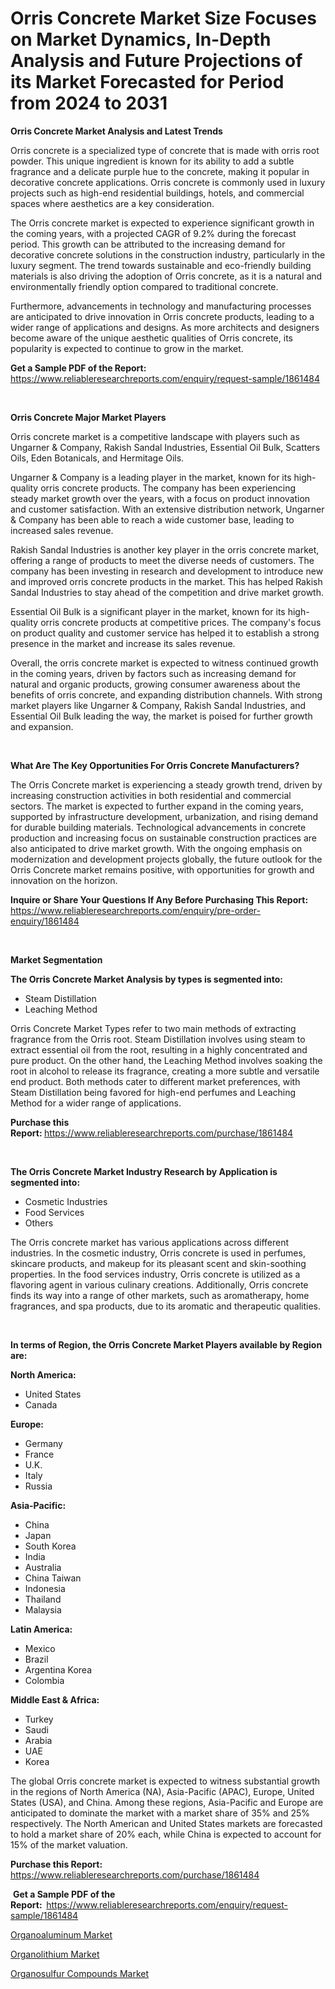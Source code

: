 <p><h1>Orris Concrete Market Size Focuses on Market Dynamics, In-Depth Analysis and Future Projections of its Market Forecasted for Period from 2024 to 2031</h1></p><p><strong>Orris Concrete Market Analysis and Latest Trends</strong></p>
<p><p>Orris concrete is a specialized type of concrete that is made with orris root powder. This unique ingredient is known for its ability to add a subtle fragrance and a delicate purple hue to the concrete, making it popular in decorative concrete applications. Orris concrete is commonly used in luxury projects such as high-end residential buildings, hotels, and commercial spaces where aesthetics are a key consideration.</p><p>The Orris concrete market is expected to experience significant growth in the coming years, with a projected CAGR of 9.2% during the forecast period. This growth can be attributed to the increasing demand for decorative concrete solutions in the construction industry, particularly in the luxury segment. The trend towards sustainable and eco-friendly building materials is also driving the adoption of Orris concrete, as it is a natural and environmentally friendly option compared to traditional concrete.</p><p>Furthermore, advancements in technology and manufacturing processes are anticipated to drive innovation in Orris concrete products, leading to a wider range of applications and designs. As more architects and designers become aware of the unique aesthetic qualities of Orris concrete, its popularity is expected to continue to grow in the market.</p></p>
<p><strong>Get a Sample PDF of the Report:&nbsp;</strong> <a href="https://www.reliableresearchreports.com/enquiry/request-sample/1861484">https://www.reliableresearchreports.com/enquiry/request-sample/1861484</a></p>
<p>&nbsp;</p>
<p><strong>Orris Concrete Major Market Players</strong></p>
<p><p>Orris concrete market is a competitive landscape with players such as Ungarner & Company, Rakish Sandal Industries, Essential Oil Bulk, Scatters Oils, Eden Botanicals, and Hermitage Oils. </p><p>Ungarner & Company is a leading player in the market, known for its high-quality orris concrete products. The company has been experiencing steady market growth over the years, with a focus on product innovation and customer satisfaction. With an extensive distribution network, Ungarner & Company has been able to reach a wide customer base, leading to increased sales revenue.</p><p>Rakish Sandal Industries is another key player in the orris concrete market, offering a range of products to meet the diverse needs of customers. The company has been investing in research and development to introduce new and improved orris concrete products in the market. This has helped Rakish Sandal Industries to stay ahead of the competition and drive market growth.</p><p>Essential Oil Bulk is a significant player in the market, known for its high-quality orris concrete products at competitive prices. The company's focus on product quality and customer service has helped it to establish a strong presence in the market and increase its sales revenue.</p><p>Overall, the orris concrete market is expected to witness continued growth in the coming years, driven by factors such as increasing demand for natural and organic products, growing consumer awareness about the benefits of orris concrete, and expanding distribution channels. With strong market players like Ungarner & Company, Rakish Sandal Industries, and Essential Oil Bulk leading the way, the market is poised for further growth and expansion.</p></p>
<p>&nbsp;</p>
<p><strong>What Are The Key Opportunities For Orris Concrete Manufacturers?</strong></p>
<p><p>The Orris Concrete market is experiencing a steady growth trend, driven by increasing construction activities in both residential and commercial sectors. The market is expected to further expand in the coming years, supported by infrastructure development, urbanization, and rising demand for durable building materials. Technological advancements in concrete production and increasing focus on sustainable construction practices are also anticipated to drive market growth. With the ongoing emphasis on modernization and development projects globally, the future outlook for the Orris Concrete market remains positive, with opportunities for growth and innovation on the horizon.</p></p>
<p><strong>Inquire or Share Your Questions If Any Before Purchasing This Report:</strong> <a href="https://www.reliableresearchreports.com/enquiry/pre-order-enquiry/1861484">https://www.reliableresearchreports.com/enquiry/pre-order-enquiry/1861484</a></p>
<p>&nbsp;</p>
<p><strong>Market Segmentation</strong></p>
<p><strong>The Orris Concrete Market Analysis by types is segmented into:</strong></p>
<p><ul><li>Steam Distillation</li><li>Leaching Method</li></ul></p>
<p><p>Orris Concrete Market Types refer to two main methods of extracting fragrance from the Orris root. Steam Distillation involves using steam to extract essential oil from the root, resulting in a highly concentrated and pure product. On the other hand, the Leaching Method involves soaking the root in alcohol to release its fragrance, creating a more subtle and versatile end product. Both methods cater to different market preferences, with Steam Distillation being favored for high-end perfumes and Leaching Method for a wider range of applications.</p></p>
<p><strong>Purchase this Report:&nbsp;</strong><a href="https://www.reliableresearchreports.com/purchase/1861484">https://www.reliableresearchreports.com/purchase/1861484</a></p>
<p>&nbsp;</p>
<p><strong>The Orris Concrete Market Industry Research by Application is segmented into:</strong></p>
<p><ul><li>Cosmetic Industries</li><li>Food Services</li><li>Others</li></ul></p>
<p><p>The Orris concrete market has various applications across different industries. In the cosmetic industry, Orris concrete is used in perfumes, skincare products, and makeup for its pleasant scent and skin-soothing properties. In the food services industry, Orris concrete is utilized as a flavoring agent in various culinary creations. Additionally, Orris concrete finds its way into a range of other markets, such as aromatherapy, home fragrances, and spa products, due to its aromatic and therapeutic qualities.</p></p>
<p>&nbsp;</p>
<p><strong>In terms of Region, the Orris Concrete Market Players available by Region are:</strong></p>
<p>
    <p> <strong> North America: </strong>
        <ul>
            <li>United States</li>
            <li>Canada</li>
        </ul>
        </p> 
    <p> <strong> Europe: </strong>
        <ul>
            <li>Germany</li>
            <li>France</li>
            <li>U.K.</li>
            <li>Italy</li>
            <li>Russia</li>
        </ul>
        </p> 
    <p> <strong> Asia-Pacific: </strong>
        <ul>
            <li>China</li>
            <li>Japan</li>
            <li>South Korea</li>
            <li>India</li>
            <li>Australia</li>
            <li>China Taiwan</li>
            <li>Indonesia</li>
            <li>Thailand</li>
            <li>Malaysia</li>
        </ul>
        </p> 
    <p> <strong> Latin America: </strong>
        <ul>
            <li>Mexico</li>
            <li>Brazil</li>
            <li>Argentina Korea</li>
            <li>Colombia</li>
        </ul>
        </p> 
    <p> <strong> Middle East & Africa: </strong>
        <ul>
            <li>Turkey</li>
            <li>Saudi</li>
            <li>Arabia</li>
            <li>UAE</li>
            <li>Korea</li>
        </ul>
    </p>
    </p>
<p><p>The global Orris concrete market is expected to witness substantial growth in the regions of North America (NA), Asia-Pacific (APAC), Europe, United States (USA), and China. Among these regions, Asia-Pacific and Europe are anticipated to dominate the market with a market share of 35% and 25% respectively. The North American and United States markets are forecasted to hold a market share of 20% each, while China is expected to account for 15% of the market valuation.</p></p>
<p><strong>Purchase this Report: </strong><a href="https://www.reliableresearchreports.com/purchase/1861484">https://www.reliableresearchreports.com/purchase/1861484</a></p>
<p>&nbsp;<strong>Get a Sample PDF of the Report:&nbsp;&nbsp;</strong><a href="https://www.reliableresearchreports.com/enquiry/request-sample/1861484">https://www.reliableresearchreports.com/enquiry/request-sample/1861484</a></p>
<p><strong></strong></p>
<p><p><a href="https://github.com/arionmp/Market-Research-Report-List-2/blob/main/organoaluminum-market.md">Organoaluminum Market</a></p><p><a href="https://github.com/pgtimber/Market-Research-Report-List-1/blob/main/organolithium-market.md">Organolithium Market</a></p><p><a href="https://github.com/lataunyatinikmelvin59ilbd0dv/Market-Research-Report-List-1/blob/main/organosulfur-compounds-market.md">Organosulfur Compounds Market</a></p></p>